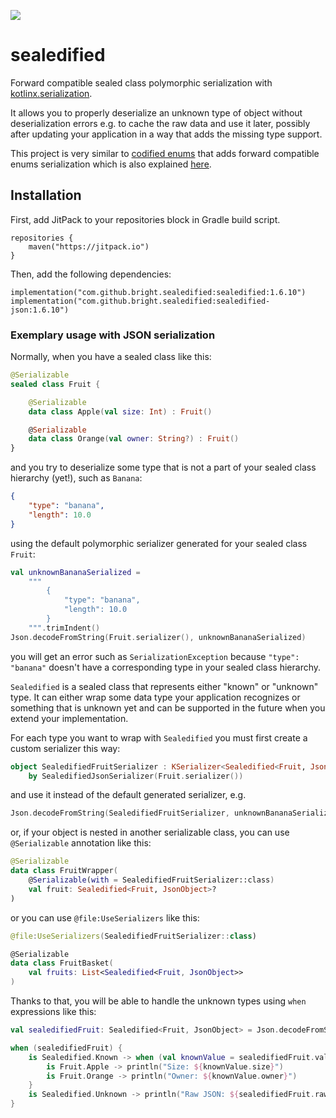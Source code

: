 [![](https://jitpack.io/v/bright/sealedified.svg)](https://jitpack.io/#bright/sealedified)

# sealedified #

Forward compatible sealed class polymorphic serialization with
[kotlinx.serialization](https://github.com/Kotlin/kotlinx.serialization/).

It allows you to properly deserialize an unknown type of object without
deserialization errors e.g. to cache the raw data and use it later,
possibly after updating your application in a way that adds the missing
type support.

This project is very similar to
[codified enums](https://github.com/bright/codified) that adds forward
compatible enums serialization which is also explained
[here](https://brightinventions.pl/blog/forward-compatible-enums-in-kotlin).

## Installation ##

First, add JitPack to your repositories block in Gradle build script.

```
repositories {
    maven("https://jitpack.io")
}
```

Then, add the following dependencies:

```
implementation("com.github.bright.sealedified:sealedified:1.6.10")
implementation("com.github.bright.sealedified:sealedified-json:1.6.10")
```

### Exemplary usage with JSON serialization ###

Normally, when you have a sealed class like this:

```kotlin
@Serializable
sealed class Fruit {

    @Serializable
    data class Apple(val size: Int) : Fruit()

    @Serializable
    data class Orange(val owner: String?) : Fruit()
}
```

and you try to deserialize some type that is not a part of your sealed
class hierarchy (yet!), such as `Banana`:

```json
{
    "type": "banana",
    "length": 10.0
}
```

using the default polymorphic serializer generated for your sealed class
`Fruit`:

```kotlin
val unknownBananaSerialized =
    """
        {
            "type": "banana",
            "length": 10.0
        }
    """.trimIndent()
Json.decodeFromString(Fruit.serializer(), unknownBananaSerialized)
```

you will get an error such as `SerializationException` because `"type":
"banana"` doesn't have a corresponding type in your sealed class
hierarchy.

`Sealedified` is a sealed class that represents either "known" or
"unknown" type. It can either wrap some data type your application
recognizes or something that is unknown yet and can be supported in the
future when you extend your implementation.

For each type you want to wrap with `Sealedified` you must first create
a custom serializer this way:

```kotlin
object SealedifiedFruitSerializer : KSerializer<Sealedified<Fruit, JsonObject>>
    by SealedifiedJsonSerializer(Fruit.serializer())
```

and use it instead of the default generated serializer, e.g.

```kotlin
Json.decodeFromString(SealedifiedFruitSerializer, unknownBananaSerialized)
```

or, if your object is nested in another serializable class, you can use
`@Serializable` annotation like this:

```kotlin
@Serializable
data class FruitWrapper(
    @Serializable(with = SealedifiedFruitSerializer::class)
    val fruit: Sealedified<Fruit, JsonObject>?
)
```

or you can use `@file:UseSerializers` like this:

```kotlin
@file:UseSerializers(SealedifiedFruitSerializer::class)

@Serializable
data class FruitBasket(
    val fruits: List<Sealedified<Fruit, JsonObject>>
)
```

Thanks to that, you will be able to handle the unknown types using
`when` expressions like this:

```kotlin
val sealedifiedFruit: Sealedified<Fruit, JsonObject> = Json.decodeFromString(SealedifiedFruitSerializer, someFruitSerialized)

when (sealedifiedFruit) {
    is Sealedified.Known -> when (val knownValue = sealedifiedFruit.value) {
        is Fruit.Apple -> println("Size: ${knownValue.size}")
        is Fruit.Orange -> println("Owner: ${knownValue.owner}")
    }
    is Sealedified.Unknown -> println("Raw JSON: ${sealedifiedFruit.raw}")
}
```

